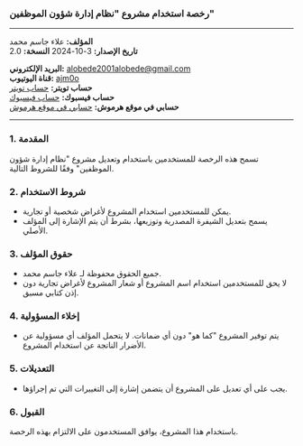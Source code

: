 ### رخصة استخدام مشروع "نظام إدارة شؤون الموظفين"

---

**المؤلف:** علاء جاسم محمد  
**تاريخ الإصدار:** 3-10-2024 
**النسخة:** 2.0  

**البريد الإلكتروني:** alobede2001alobede@gmail.com  
**قناة اليوتيوب:** [ajm0o](https://www.youtube.com/@ajm0o)  
**حساب تويتر:** [حساب تويتر](https://twitter.com/ajm0o?t=FJU-kueejivy0G-KZPOBkQ&s=09)  
**حساب فيسبوك:** [حساب فيسبوك](https://www.facebook.com/alaa.jassim.mohammed/)  
**حسابي في موقع هرموش:** [حسابي في موقع هرموش](https://harmash.com/users/alaa.jassim.mohammed)  

---

### 1. المقدمة
تسمح هذه الرخصة للمستخدمين باستخدام وتعديل مشروع "نظام إدارة شؤون الموظفين" وفقًا للشروط التالية.

### 2. شروط الاستخدام
- يمكن للمستخدمين استخدام المشروع لأغراض شخصية أو تجارية.
- يسمح بتعديل الشيفرة المصدرية وتوزيعها، بشرط أن يتم الإشارة إلى المؤلف الأصلي.

### 3. حقوق المؤلف
- جميع الحقوق محفوظة لـ علاء جاسم محمد.
- لا يحق للمستخدمين استخدام اسم المشروع أو شعار المشروع لأغراض تجارية دون إذن كتابي مسبق.

### 4. إخلاء المسؤولية
- يتم توفير المشروع "كما هو" دون أي ضمانات. لا يتحمل المؤلف أي مسؤولية عن الأضرار الناتجة عن استخدام المشروع.

### 5. التعديلات
- يجب على أي تعديل على المشروع أن يتضمن إشارة إلى التغييرات التي تم إجراؤها.

### 6. القبول
باستخدام هذا المشروع، يوافق المستخدمون على الالتزام بهذه الرخصة.
